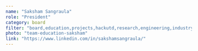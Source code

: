 ```yaml
---
name: "Saksham Sangraula"
role: "President"
category: board
filter: "board,education,projects,hackutd,research,engineering,industry,media"
photo: "team-education-saksham"
link: "https://www.linkedin.com/in/sakshamsangraula/"
---
```

